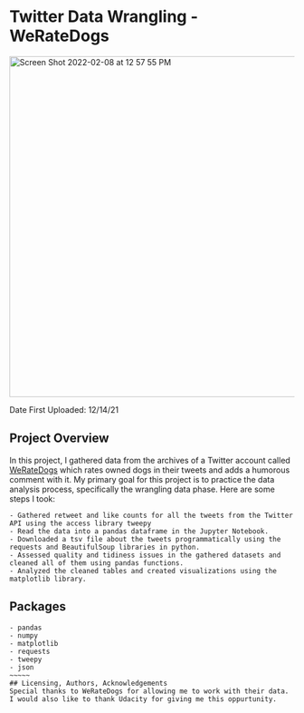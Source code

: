 # Twitter Data Wrangling - WeRateDogs
<img width="601" alt="Screen Shot 2022-02-08 at 12 57 55 PM" src="https://user-images.githubusercontent.com/92649864/153074609-21598743-555a-44a0-9870-eb795958f78e.png">

Date First Uploaded: 12/14/21

## Project Overview
In this project, I gathered data from the archives of a Twitter account called [WeRateDogs](https://twitter.com/dog_rates) which rates owned dogs in their tweets and adds a humorous comment with it. My primary goal for this project is to practice the data analysis process, specifically the wrangling data phase. Here are some steps I took:
~~~~~
- Gathered retweet and like counts for all the tweets from the Twitter API using the access library tweepy 
- Read the data into a pandas dataframe in the Jupyter Notebook. 
- Downloaded a tsv file about the tweets programmatically using the requests and BeautifulSoup libraries in python. 
- Assessed quality and tidiness issues in the gathered datasets and cleaned all of them using pandas functions. 
- Analyzed the cleaned tables and created visualizations using the matplotlib library.
~~~~~

## Packages
~~~~~~
- pandas
- numpy
- matplotlib
- requests
- tweepy
- json
~~~~~
## Licensing, Authors, Acknowledgements
Special thanks to WeRateDogs for allowing me to work with their data. I would also like to thank Udacity for giving me this oppurtunity. 
